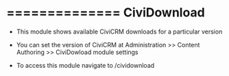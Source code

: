 ==============
CiviDownload
==============

- This module shows available CiviCRM downloads for a particular version
- You can set the version of CiviCRM at Administration >> Content Authoring >> CiviDowload module settings

- To access this module navigate to <your-site-url>/cividownload
